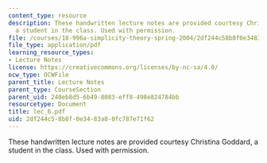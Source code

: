```yaml
---
content_type: resource
description: These handwritten lecture notes are provided courtesy Christina Goddard,
  a student in the class. Used with permission.
file: /courses/18-996a-simplicity-theory-spring-2004/2df244c58b8f0e3483a80fc787e71f62_lec_6.pdf
file_type: application/pdf
learning_resource_types:
- Lecture Notes
license: https://creativecommons.org/licenses/by-nc-sa/4.0/
ocw_type: OCWFile
parent_title: Lecture Notes
parent_type: CourseSection
parent_uid: 240eb8d5-6b49-8083-eff8-498e824784bb
resourcetype: Document
title: lec_6.pdf
uid: 2df244c5-8b8f-0e34-83a8-0fc787e71f62
---
```

These handwritten lecture notes are provided courtesy Christina Goddard, a student in the class. Used with permission.